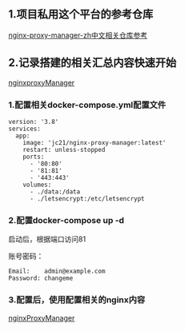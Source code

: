 ## 1.项目私用这个平台的参考仓库
[nginx-proxy-manager-zh中文相关仓库参考](https://github.com/nyhxiaoning/nginx-proxy-manager-zh.git)



## 2.记录搭建的相关汇总内容快速开始
[nginxproxyManager](https://nginxproxymanager.com/guide/#quick-setup)

### 1.配置相关docker-compose.yml配置文件
~~~
version: '3.8'
services:
  app:
    image: 'jc21/nginx-proxy-manager:latest'
    restart: unless-stopped
    ports:
      - '80:80'
      - '81:81'
      - '443:443'
    volumes:
      - ./data:/data
      - ./letsencrypt:/etc/letsencrypt

~~~



### 2.配置docker-compose up -d
启动后，根据端口访问81

账号密码：
~~~
Email:    admin@example.com
Password: changeme

~~~

### 3.配置后，使用配置相关的nginx内容
[nginxProxyManager](https://nginxproxymanager.com/setup/#using-mysql-mariadb-database)